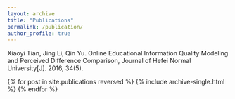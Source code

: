 ```yaml
---
layout: archive
title: "Publications"
permalink: /publication/
author_profile: true
---
```


Xiaoyi Tian, Jing Li, Qin Yu. Online Educational Information Quality Modeling and Perceived Difference Comparison, Journal of Hefei Normal University[J]. 2016, 34(5).

{% for post in site.publications reversed %}
  {% include archive-single.html %}
{% endfor %}
